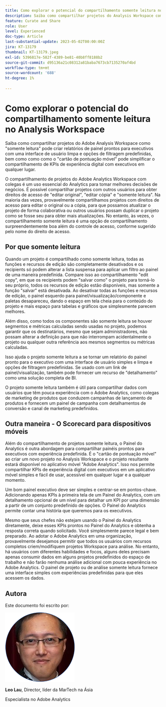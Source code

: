 ```yaml
---
title: Como explorar o potencial do compartilhamento somente leitura no Analysis Workspace
description: Saiba como compartilhar projetos do Analysis Workspace como "somente leitura" pode criar relatórios de painel prontos para executivos com uma interface de usuário limpa e opções de filtragem predefinidas, bem como como como o "cartão de pontuação móvel" pode simplificar o compartilhamento de KPIs de experiência digital com executivos em qualquer lugar.
feature: Curate and Share
role: User
level: Experienced
doc-type: Article
last-substantial-update: 2023-05-02T00:00:00Z
jira: KT-13179
thumbnail: KT-13179.jpeg
exl-id: 5396817e-582f-4389-be81-40b8ff8188b2
source-git-commit: d95136a21c08312a81baba7673cb7135270af4bd
workflow-type: tm+mt
source-wordcount: '688'
ht-degree: 1%

---
```


# Como explorar o potencial do compartilhamento somente leitura no Analysis Workspace

Saiba como compartilhar projetos do Adobe Analysis Workspace como &quot;somente leitura&quot; pode criar relatórios de painel prontos para executivos com uma interface de usuário limpa e opções de filtragem predefinidas, bem como como como o &quot;cartão de pontuação móvel&quot; pode simplificar o compartilhamento de KPIs de experiência digital com executivos em qualquer lugar.

O compartilhamento de projetos do Adobe Analytics Workspace com colegas é um uso essencial do Analytics para tomar melhores decisões de negócios. É possível compartilhar projetos com outros usuários para obter direitos de acesso de &quot;editar original&quot;, &quot;editar cópia&quot; e &quot;somente leitura&quot;. Na maioria das vezes, provavelmente compartilhamos projetos com direitos de acesso para editar o original ou a cópia, para que possamos atualizar o projeto de forma colaborativa ou outros usuários possam duplicar o projeto como se fosse seu para obter mais atualizações. No entanto, às vezes, o compartilhamento somente leitura é uma opção de compartilhamento surpreendentemente boa além do controle de acesso, conforme sugerido pelo nome do direito de acesso.

## Por que somente leitura

Quando um projeto é compartilhado como somente leitura, todas as funções e recursos de edição são completamente desativados e os recipients só podem alterar a lista suspensa para aplicar um filtro ao painel de uma maneira predefinida. Compare isso ao compartilhamento &quot;edit copy&quot;, em que os recipients podem &quot;salvar como&quot; o projeto para torná-lo seu próprio, todos os recursos de edição estão disponíveis, mas somente a função &quot;salvar&quot; está desativada. Ao desativar todas as funções e recursos de edição, o painel esquerdo para painel/visualização/componente e paletas desapareceu, dando o espaço em tela cheia para o conteúdo do projeto e mais espaço para tabelas e gráficos que simplesmente parecem melhores.

Além disso, como todos os componentes são somente leitura se houver segmentos e métricas calculadas sendo usadas no projeto, podemos garantir que os destinatários, mesmo que sejam administradores, não possam alterar a definição para que não interrompam acidentalmente o projeto ou qualquer outra referência aos mesmos segmentos ou métricas calculadas.

Isso ajuda o projeto somente leitura a se tornar um relatório do painel pronto para o executivo com uma interface de usuário simples e limpa e opções de filtragem predefinidas. Se usado com um link de painel/visualização, também pode fornecer um recurso de &quot;detalhamento&quot; como uma solução completa de BI.

O projeto somente leitura também é útil para compartilhar dados com usuários que têm pouca experiência com o Adobe Analytics, como colegas de marketing de produtos que conduzem campanhas de lançamento de produtos e fornecem um painel de campanha com detalhamentos de conversão e canal de marketing predefinidos.

## Outra maneira - O Scorecard para dispositivos móveis

Além do compartilhamento de projetos somente leitura, o Painel do Analytics é outra abordagem para compartilhar painéis prontos para executivos com experiência predefinida. É o &quot;cartão de pontuação móvel&quot; ao criar um novo projeto no Analysis Workspace e o projeto resultante estará disponível no aplicativo móvel &quot;Adobe Analytics&quot;. Isso nos permite compartilhar KPIs de experiência digital com executivos em um aplicativo móvel simples e fácil de usar, acessível em qualquer lugar e a qualquer momento.

Um bom painel executivo deve ser simples e centrar-se em pontos-chave. Adicionando apenas KPIs à primeira tela de um Painel do Analytics, com um detalhamento opcional de um nível para detalhar um KPI por uma dimensão a partir de um conjunto predefinido de opções. O Painel do Analytics permite contar uma história que queremos para os executivos.

Mesmo que seus chefes não estejam usando o Painel do Analytics diretamente, deixe esses KPIs prontos no Painel do Analytics e obtenha a resposta correta quando solicitado. Você simplesmente parece legal e bem preparado.
Ao adotar o Adobe Analytics em uma organização, provavelmente desejamos permitir que todos os usuários com recursos completos criem/modifiquem projetos Workspace para análise. No entanto, há usuários com diferentes habilidades e focos, alguns deles precisam apenas consumir dados em alguns projetos predefinidos do espaço de trabalho e não farão nenhuma análise adicional com pouca experiência no Adobe Analytics. O painel de projeto ou de análise somente leitura fornece uma interface simples com experiências predefinidas para que eles acessem os dados.

## Autora

Este documento foi escrito por:

![Leo Lau](assets/leo_headshot.png)

**Leo Lau**, Director, líder da MarTech na Ásia

Especialista no Adobe Analytics
